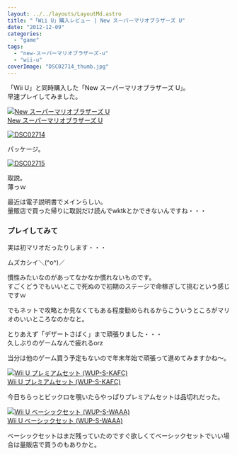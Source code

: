 ```yaml
---
layout: ../../layouts/LayoutMd.astro
title: "「Wii U」購入レビュー | New スーパーマリオブラザーズ U"
date: "2012-12-09"
categories: 
  - "game"
tags: 
  - "new-スーパーマリオブラザーズ-u"
  - "wii-u"
coverImage: "DSC02714_thumb.jpg"
---
```


「Wii U」と同時購入した「New スーパーマリオブラザーズ U」。  
早速プレイしてみました。

[![New スーパーマリオブラザーズ U](images/51McETwqh8L._SL160_.jpg)  
New スーパーマリオブラザーズ U  
](https://www.amazon.co.jp/exec/obidos/ASIN/B009AP2MAW/mizuka123-22/ref=nosim)

[![DSC02714](images/DSC02714_thumb.jpg "DSC02714")](//mizuka123.net/wp-content/uploads/2012/12/DSC02714.jpg)

パッケージ。

[![DSC02715](images/DSC02715_thumb.jpg "DSC02715")](//mizuka123.net/wp-content/uploads/2012/12/DSC02715.jpg)

取説。  
薄っｗ

最近は電子説明書でメインらしい。  
量販店で買った帰りに取説だけ読んでwktkとかできないんですね・・・

### プレイしてみて

実は初マリオだったりします・・・

ムズカシイ＼(^o^)／

慣性みたいなのがあってなかなか慣れないものです。  
すごくどうでもいいとこで死ぬので初期のステージで命稼ぎして挑むという感じですｗ

でもネットで攻略とか見なくてもある程度勧められるからこういうところがマリオのいいところなのかなと。

とりあえず「デザートさばく」まで頑張りました・・・  
久しぶりのゲームなんで疲れるorz

当分は他のゲーム買う予定もないので年末年始で頑張って進めてみますかね～。

[![Wii U プレミアムセット (WUP-S-KAFC)](images/416M011NOXL._SL160_.jpg)  
Wii U プレミアムセット (WUP-S-KAFC)  
](https://www.amazon.co.jp/exec/obidos/ASIN/B009K1ECXQ/mizuka123-22/ref=nosim)

今日ちらっとビックロを覗いたらやっぱりプレミアムセットは品切れだった。

[![Wii U ベーシックセット (WUP-S-WAAA)](images/41ubuTMUhDL._SL160_.jpg)  
Wii U ベーシックセット (WUP-S-WAAA)  
](https://www.amazon.co.jp/exec/obidos/ASIN/B009K1EDTY/mizuka123-22/ref=nosim)

ベーシックセットはまだ残っていたのですぐ欲しくてベーシックセットでいい場合は量販店で買うのもありかと。
